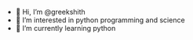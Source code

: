 - 👋 Hi, I’m @greekshith
- 👀 I’m interested in python programming and science
- 🌱 I’m currently learning python
